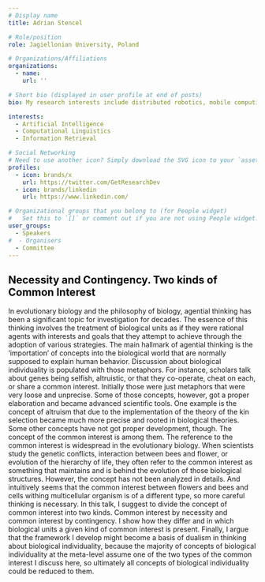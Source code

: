 ```yaml
---
# Display name
title: Adrian Stencel

# Role/position
role: Jagiellonian University, Poland

# Organizations/Affiliations
organizations:
  - name: 
    url: ''

# Short bio (displayed in user profile at end of posts)
bio: My research interests include distributed robotics, mobile computing and programmable matter.

interests:
  - Artificial Intelligence
  - Computational Linguistics
  - Information Retrieval

# Social Networking
# Need to use another icon? Simply download the SVG icon to your `assets/media/icons/` folder.
profiles:
  - icon: brands/x
    url: https://twitter.com/GetResearchDev
  - icon: brands/linkedin
    url: https://www.linkedin.com/

# Organizational groups that you belong to (for People widget)
#   Set this to `[]` or comment out if you are not using People widget.
user_groups:
  - Speakers
#  - Organisers
  - Committee
---
```


<h2 style="color: #050505; text-align: left;">Necessity and Contingency. Two kinds of Common Interest</h2>

In evolutionary biology and the philosophy of biology, agential thinking has been a significant topic for investigation for decades. The essence of this thinking involves the treatment of biological units as if they were rational agents with interests and goals that they attempt to achieve through the adoption of various strategies. The main hallmark of agential thinking is the ‘importation’ of concepts into the biological world that are normally supposed to explain human behavior. Discussion about biological individuality is populated with those metaphors. For instance, scholars talk about genes being selfish, altruistic, or that they co-operate, cheat on each, or share a common interest. Initially those were just metaphors that were very loose and unprecise. Some of those concepts, however, got a proper elaboration and became advanced scientific tools. One example is the concept of altruism that due to the implementation of the theory of the kin selection became much more precise and rooted in biological theories. Some other concepts have not got proper development, though. The concept of the common interest is among them. The reference to the common interest is widespread in the evolutionary biology. When scientists study the genetic conflicts, interaction between bees and flower, or evolution of the hierarchy of life, they often refer to the common interest as something that maintains and is behind the evolution of those biological structures. However, the concept has not been analyzed in details. And intuitively seems that the common interest between flowers and bees and cells withing multicellular organism is of a different type, so more careful thinking is necessary. In this talk, I suggest to divide the concept of common interest into two kinds. Common interest by necessity and common interest by contingency. I show how they differ and in which biological units a given kind of common interest is present. Finally, I argue that the framework I develop might become a basis of dualism in thinking about biological individuality, because the majority of concepts of biological individuality at the meta-level assume one of the two types of the common interest I discuss here, so ultimately all concepts of biological individuality could be reduced to them. 